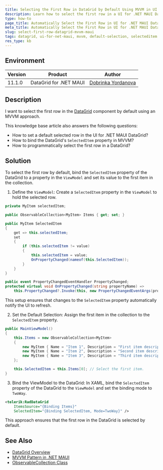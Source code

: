 ```yaml
---
title: Selecting the First Row in DataGrid by Default Using MVVM in UI for .NET MAUI
description: Learn how to select the first row in a UI for .NET MAUI DataGrid by default using the MVVM approach.
type: how-to
page_title: Automatically Select the First Row in UI for .NET MAUI DataGrid Using MVVM
meta_title: Automatically Select the First Row in UI for .NET MAUI DataGrid Using MVVM
slug: select-first-row-datagrid-mvvm-maui
tags: datagrid, ui-for-net-maui, mvvm, default-selection, selecteditem
res_type: kb
---
```


## Environment

| Version | Product | Author | 
| --- | --- | ---- | 
| 11.1.0 | DataGrid for .NET MAUI | [Dobrinka Yordanova](https://www.telerik.com/blogs/author/dobrinka-yordanova) | 

## Description

I want to select the first row in the [DataGrid](https://docs.telerik.com/devtools/maui/controls/datagrid/overview) component by default using an MVVM approach.

This knowledge base article also answers the following questions:
- How to set a default selected row in the UI for .NET MAUI DataGrid?
- How to bind the DataGrid's `SelectedItem` property in MVVM?
- How to programmatically select the first row in a DataGrid?

## Solution

To select the first row by default, bind the `SelectedItem` property of the DataGrid to a property in the `ViewModel` and set its value to the first item in the collection.

1. Define the `ViewModel`: Create a `SelectedItem` property in the `ViewModel` to hold the selected row.

```csharp
private MyItem selectedItem;

public ObservableCollection<MyItem> Items { get; set; }

public MyItem SelectedItem
{
    get => this.selectedItem;
    set
    {
        if (this.selectedItem != value)
        {
            this.selectedItem = value;
            OnPropertyChanged(nameof(this.SelectedItem));
        }
    }
}

public event PropertyChangedEventHandler PropertyChanged;
protected virtual void OnPropertyChanged(string propertyName) =>
    this.PropertyChanged?.Invoke(this, new PropertyChangedEventArgs(propertyName));
```

This setup ensures that changes to the `SelectedItem` property automatically notify the UI to refresh.

2. Set the Default Selection: Assign the first item in the collection to the `SelectedItem` property.

```csharp
public MainViewModel()
{
    this.Items = new ObservableCollection<MyItem>
    {
        new MyItem { Name = "Item 1", Description = "First item description" },
        new MyItem { Name = "Item 2", Description = "Second item description" },
        new MyItem { Name = "Item 3", Description = "Third item description" }
    };

    this.SelectedItem = this.Items[0]; // Select the first item.
}
```

3. Bind the ViewModel to the DataGrid: In XAML, bind the `SelectedItem` property of the DataGrid to the `ViewModel` and set the binding mode to `TwoWay`.

```xml
<telerik:RadDataGrid 
    ItemsSource="{Binding Items}" 
    SelectedItem="{Binding SelectedItem, Mode=TwoWay}" />
```

This approach ensures that the first row in the DataGrid is selected by default.

## See Also

- [DataGrid Overview](https://docs.telerik.com/devtools/maui/controls/datagrid/overview)
- [MVVM Pattern in .NET MAUI](https://learn.microsoft.com/en-us/dotnet/maui/xaml/fundamentals/mvvm)
- [ObservableCollection Class](https://learn.microsoft.com/en-us/dotnet/api/system.collections.objectmodel.observablecollection-1) 
